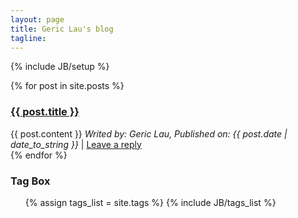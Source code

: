 ```yaml
---
layout: page
title: Geric Lau's blog
tagline: 
---
```

{% include JB/setup %}


<!-- These are my posts.

<ul class="posts">
  {% for post in site.posts %}
    <li><span>{{ post.date | date_to_string }}</span> &raquo; <a href="{{ BASE_PATH }}{{ post.url }}">{{ post.title }}</a></li>
  {% endfor %}
</ul> -->



<div class="span8" id="main-content">
  <div class="posts-index">
    {% for post in site.posts %}
        <div class='post'>
          <h3 class='post-title'>
            <a href="{{ BASE_PATH }}{{ post.url }}">{{ post.title }}</a>
          </h3>
          <div class='post-content'>
            {{ post.content }}
            <em>Writed by: Geric Lau, Published on: {{ post.date | date_to_string }}</em> | <a href="{{ BASE_PATH }}{{ post.url }}">Leave a reply</a>
          </div>
        </div>
    {% endfor %}
  </div>
</div>
<div class="span4" id='sidebar'>
  <h3>Tag Box</h3>
  <ul class="tag_box inline">
    {% assign tags_list = site.tags %}  
    {% include JB/tags_list %}
  </ul>
</div>